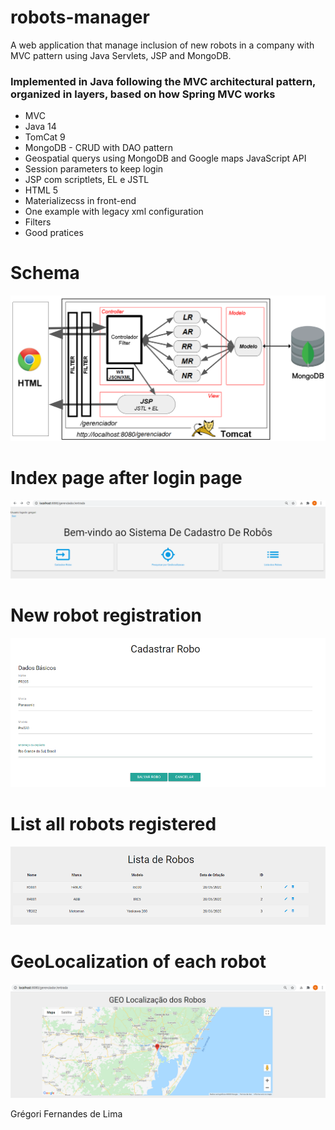 # robots-manager
A web application that manage inclusion of new robots in a company with MVC pattern using Java Servlets, JSP and MongoDB.

### Implemented in Java following the MVC architectural pattern, organized in layers, based on how Spring MVC works

- MVC
- Java 14
- TomCat 9
- MongoDB - CRUD with DAO pattern
- Geospatial querys using MongoDB and Google maps JavaScript API
- Session parameters to keep login
- JSP com scriptlets, EL e JSTL
- HTML 5
- Materializecss in front-end
- One example with legacy xml configuration 
- Filters
- Good pratices

# Schema

![](https://github.com/gregoriLima/robots-manager/blob/master/Schema.png)


# Index page after login page

![](https://github.com/gregoriLima/robots-manager/blob/master/index.png)


# New robot registration

![](https://github.com/gregoriLima/robots-manager/blob/master/novorob.png)


# List all robots registered

![](https://github.com/gregoriLima/robots-manager/blob/master/list.png)


# GeoLocalization of each robot

![](https://github.com/gregoriLima/robots-manager/blob/master/geolocalization.png)

 Grégori Fernandes de Lima
